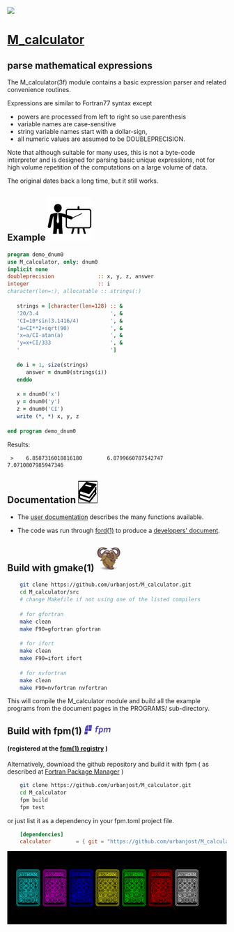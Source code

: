 [![](docs/images/calc_small.ico)](https://urbanjost.github.io/M_calculator/fpm-ford/index.html)
# [M_calculator](https://urbanjost.github.io/M_calculator/M_calculator.3.md)

## parse mathematical expressions

   The M_calculator(3f) module contains a basic expression parser and
   related convenience routines.
   
   Expressions are similar to Fortran77 syntax except 
   + powers are processed from left to right so use parenthesis
   + variable names are case-sensitive 
   + string variable names start with a dollar-sign,
   + all numeric values are assumed to be DOUBLEPRECISION.
   
   Note that although suitable for many uses, this is not a byte-code
   interpreter and is designed for parsing basic unique expressions,
   not for high volume repetition of the computations on a large volume
   of data.

   The original dates back a long time, but it still works.

## Example ![example](docs/images/demo.gif)

```fortran
program demo_dnum0
use M_calculator, only: dnum0
implicit none
doubleprecision              :: x, y, z, answer
integer                      :: i
character(len=:), allocatable :: strings(:)

   strings = [character(len=128) :: &
   '20/3.4                       ', &
   'CI=10*sin(3.1416/4)          ', &
   'a=CI**2+sqrt(90)             ', &
   'x=a/CI-atan(a)               ', &
   'y=x+CI/333                   ', &
   '                             ']

   do i = 1, size(strings)
      answer = dnum0(strings(i))
   enddo

   x = dnum0('x')
   y = dnum0('y')
   z = dnum0('CI')
   write (*, *) x, y, z

end program demo_dnum0
```
Results:
```text
 >    6.8587316018816180        6.8799660787542747        7.0710807985947346     
```

## Documentation   ![docs](docs/images/docs.gif)

 - The [user documentation](docs/M_calculator.3.md) describes the many functions available.

 - The code was run through [ford(1)](https://politicalphysicist.github.io/ford-fortran-documentation.html)
   to produce a [developers' document](https://urbanjost.github.io/M_calculator/fpm-ford/index.html).
<!--
 - [github action status](docs/STATUS.md)
-->

## Build with gmake(1) ![gmake](docs/images/gnu.gif)
```bash
    git clone https://github.com/urbanjost/M_calculator.git
    cd M_calculator/src
    # change Makefile if not using one of the listed compilers
     
    # for gfortran
    make clean
    make F90=gfortran gfortran
     
    # for ifort
    make clean
    make F90=ifort ifort

    # for nvfortran
    make clean
    make F90=nvfortran nvfortran
```
   This will compile the M_calculator module and build all the example
   programs from the document pages in the PROGRAMS/ sub-directory.

## Build with  fpm(1) ![fpm](docs/images/fpm_logo.gif)
   #### (registered at the [fpm(1) registry](https://github.com/fortran-lang/fpm-registry) )
   
   Alternatively, download the github repository and build it with 
   fpm ( as described at [Fortran Package Manager](https://github.com/fortran-lang/fpm) )

```bash
    git clone https://github.com/urbanjost/M_calculator.git
    cd M_calculator
    fpm build
    fpm test
```
   or just list it as a dependency in your fpm.toml project file.
```toml
    [dependencies]
    calculator        = { git = "https://github.com/urbanjost/M_calculator.git" }
```
[![M_calculator](docs/images/calcs.gif)](https://urbanjost.github.io/M_calculator/index.html)
